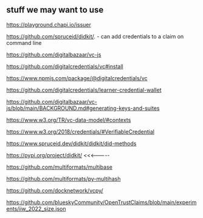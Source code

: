 ## stuff we may want to use


https://playground.chapi.io/issuer

https://github.com/spruceid/didkit/. - can add credentials to a claim on command line

https://github.com/digitalbazaar/vc-js

https://github.com/digitalcredentials/vc#install

https://www.npmjs.com/package/@digitalcredentials/vc

https://github.com/digitalcredentials/learner-credential-wallet

https://github.com/digitalbazaar/vc-js/blob/main/BACKGROUND.md#generating-keys-and-suites

https://www.w3.org/TR/vc-data-model/#contexts

https://www.w3.org/2018/credentials/#VerifiableCredential

https://www.spruceid.dev/didkit/didkit/did-methods

https://pypi.org/project/didkit/   <<<-----

https://github.com/multiformats/multibase

https://github.com/multiformats/py-multihash

https://github.com/docknetwork/vcpy/

https://github.com/blueskyCommunity/OpenTrustClaims/blob/main/experiments/iiw_2022_size.json
